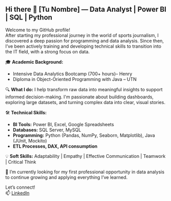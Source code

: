 ## Hi there 👋 [Tu Nombre] — Data Analyst | Power BI | SQL | Python

Welcome to my GitHub profile!  
After starting my professional journey in the world of sports journalism, I discovered a deep passion for programming and data analysis. Since then, I’ve been actively training and developing technical skills to transition into the IT field, with a strong focus on data.

🎓 **Academic Background:**
- Intensive Data Analytics Bootcamp (700+ hours)– Henry  
- Diploma in Object-Oriented Programming with Java – UTN

🔍 **What I do:**
I help transform raw data into meaningful insights to support informed decision-making. I'm passionate about building dashboards, exploring large datasets, and turning complex data into clear, visual stories.

🛠 **Technical Skills:**
- **BI Tools:** Power BI, Excel, Google Spreadsheets
- **Databases:** SQL Server, MySQL  
- **Programming:** Python (Pandas, NumPy, Seaborn, Matplotlib), Java (JUnit, Mockito)  
- **ETL Processes, DAX, API consumption**

💡 **Soft Skills:**
Adaptability | Empathy | Effective Communication | Teamwork | Critical Think

🚀 I’m currently looking for my first professional opportunity in data analysis to continue growing and applying everything I’ve learned.

Let’s connect!  
📫 [LinkedIn](https://www.linkedin.com/in/nahuel-undabarrena/)

<!--
**NahuelUnda/NahuelUnda** is a ✨ _special_ ✨ repository because its `README.md` (this file) appears on your GitHub profile.

Here are some ideas to get you started:

- 🔭 I’m currently working on ...
- 🌱 I’m currently learning ...
- 👯 I’m looking to collaborate on ...
- 🤔 I’m looking for help with ...
- 💬 Ask me about ...
- 📫 How to reach me: ...
- 😄 Pronouns: ...
- ⚡ Fun fact: ...
-->
